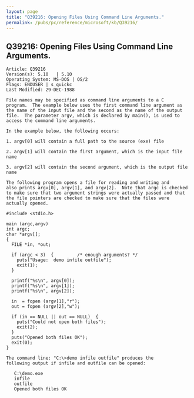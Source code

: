 ```yaml
---
layout: page
title: "Q39216: Opening Files Using Command Line Arguments."
permalink: /pubs/pc/reference/microsoft/kb/Q39216/
---
```


## Q39216: Opening Files Using Command Line Arguments.

	Article: Q39216
	Version(s): 5.10   | 5.10
	Operating System: MS-DOS | OS/2
	Flags: ENDUSER | s_quickc
	Last Modified: 29-DEC-1988
	
	File names may be specified as command line arguments to a C
	program.  The example below uses the first command line argument as
	the name of the input file and the second as the name of the output
	file.  The parameter argv, which is declared by main(), is used to
	access the command line arguments.
	
	In the example below, the following occurs:
	
	1. argv[0] will contain a full path to the source (exe) file
	
	2. argv[1] will contain the first argument, which is the input file
	name
	
	3. argv[2] will contain the second argument, which is the output file
	name
	
	The following program opens a file for reading and writing and
	also prints argv[0], argv[1], and argv[2].  Note that argc is checked
	to make sure that two argument strings were actually passed and that
	the file pointers are checked to make sure that the files were
	actually opened.
	
	#include <stdio.h>
	
	main (argc,argv)
	int argc;
	char *argv[];
	{
	  FILE *in, *out;
	
	  if (argc < 3)  {         /* enough arguments? */
	    puts("Usage:  demo infile outfile");
	    exit(1);
	  }
	
	  printf("%s\n", argv[0]);
	  printf("%s\n", argv[1]);
	  printf("%s\n", argv[2]);
	
	  in  = fopen (argv[1],"r");
	  out = fopen (argv[2],"w");
	
	  if (in == NULL || out == NULL)  {
	    puts("Could not open both files");
	    exit(2);
	  }
	  puts("Opened both files OK");
	  exit(0);
	}
	
	The command line: "C:\>demo infile outfile" produces the
	following output if infile and outfile can be opened:
	
	   C:\demo.exe
	   infile
	   outfile
	   Opened both files OK
